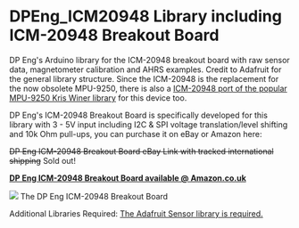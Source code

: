 # DPEng_ICM20948 Library including ICM-20948 Breakout Board
DP Eng's Arduino library for the ICM-20948 breakout board with raw sensor data, magnetometer calibration and AHRS examples. Credit to Adafruit for the general library structure. Since the ICM-20948 is the replacement for the now obsolete MPU-9250, there is also a <a href="https://github.com/drcpattison/ICM-20948">ICM-20948 port of the popular MPU-9250 Kris Winer library</a> for this device too.

DP Eng's ICM-20948 Breakout Board is specifically developed for this library with 3 - 5V input including I2C & SPI voltage translation/level shifting and 10k Ohm pull-ups, you can purchase it on eBay or Amazon here:

<s>DP Eng ICM-20948 Breakout Board eBay Link with tracked international shipping</s> Sold out!

<b><a href="https://www.amazon.co.uk/DP-Eng-ICM-20948-Breakout-obsolete/dp/B07PDTKK3Y">DP Eng ICM-20948 Breakout Board available @ Amazon.co.uk</a></b>

<img src="https://i.ebayimg.com/images/g/rYYAAOSwbURckVpf/s-l1600.jpg" />
The DP Eng ICM-20948 Breakout Board

Additional Libraries Required: 
<a href="https://github.com/adafruit/Adafruit_Sensor">The Adafruit Sensor library is required.</a>
